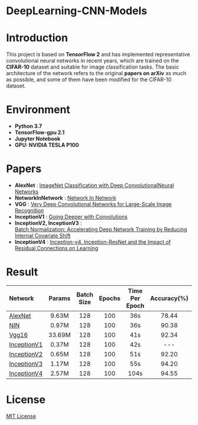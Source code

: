 # DeepLearning-CNN-Models
  
# Introduction
This project is based on **TensorFlow 2** and has implemented representative convolutional neural networks in recent years, which are trained on the **CIFAR-10** dataset and suitable for image classification tasks. The basic architecture of the network refers to the original **papers on arXiv** as much as possible, and some of them have been modified for the CIFAR-10 dataset.
  
# Environment 
- **Python 3.7**  
- **TensorFlow-gpu 2.1**  
- **Jupyter Notebook**  
- **GPU: NVIDIA TESLA P100**  
  
# Papers
  
- **AlexNet** : [ImageNet Classification with Deep ConvolutionalNeural Networks](http://papers.nips.cc/paper/4824-imagenet-classification-with-deep-convolutional-neural-networks.pdf)
- **NetworkInNetwork** : [Network In Network](https://arxiv.org/pdf/1312.4400.pdf)
- **VGG** : [Very Deep Convolutional Networks for Large-Scale Image Recognition](https://arxiv.org/pdf/1409.1556)
- **InceptionV1** : [Going Deeper with Convolutions](https://arxiv.org/pdf/1409.4842)
- **InceptionV2, InceptionV3** :  
  [Batch Normalization: Accelerating Deep Network Training by Reducing Internal Covariate Shift](https://arxiv.org/pdf/1502.03167)
- **InceptionV4** : [Inception-v4, Inception-ResNet and the Impact of Residual Connections on Learning](https://arxiv.org/pdf/1602.07261)
  
  
# Result  
  
| Network               | Params   | Batch Size | Epochs | Time Per Epoch | Accuracy(%) |   Remarks   |
|:----------------------|:--------:|:----------:|:------:|:--------------:|:-----------:|:-----------:|
| [AlexNet][1]          |  9.63M   |    128     |  100   |      36s       |    78.44    |             |
| [NIN][2]              |  0.97M   |    128     |  100   |      36s       |    90.38    |             |
| [Vgg16][3]            |  33.69M  |    128     |  100   |      41s       |    92.34    |             |
| [InceptionV1][4]      |  0.37M   |    128     |  100   |      42s       |     ---     |  simplified |
| [InceptionV2][5]      |  0.65M   |    128     |  100   |      51s       |    92.20    |  simplified |  
| [InceptionV3][6]      |  1.17M   |    128     |  100   |      55s       |    94.20    |  simplified |
| [InceptionV4][7]      |  2.57M   |    128     |  100   |      104s      |    94.55    |  simplified |
  
  
# License  
[MIT License](LICENSE)

  
  
  
  
[1]:https://nbviewer.jupyter.org/github/dyfcalid/DeepLearning-CNN-Models/blob/master/AlexNet/cifar10_AlexNet.ipynb
[2]:https://nbviewer.jupyter.org/github/dyfcalid/DeepLearning-CNN-Models/blob/master/NetworkInNetwork/cifar10_NIN.ipynb
[3]:https://nbviewer.jupyter.org/github/dyfcalid/DeepLearning-CNN-Models/blob/master/VGG/cifar10_VGG16.ipynb
[4]:https://nbviewer.jupyter.org/github/dyfcalid/DeepLearning-CNN-Models/blob/master/GoogLeNet/cifar10_InceptionV1.ipynb
[5]:https://nbviewer.jupyter.org/github/dyfcalid/DeepLearning-CNN-Models/blob/master/GoogLeNet/cifar10_InceptionV2.ipynb
[6]:https://nbviewer.jupyter.org/github/dyfcalid/DeepLearning-CNN-Models/blob/master/GoogLeNet/cifar10_InceptionV3.ipynb
[7]:https://nbviewer.jupyter.org/github/dyfcalid/DeepLearning-CNN-Models/blob/master/GoogLeNet/cifar10_InceptionV4.ipynb